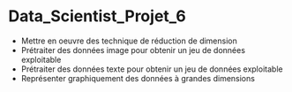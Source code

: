 # Data_Scientist_Projet_6

<ul>
<li> Mettre en oeuvre des technique de réduction de dimension
<li> Prétraiter des données image pour obtenir un jeu de données exploitable 
<li> Prétraiter des données texte pour obtenir un jeu de données exploitable
<li> Représenter graphiquement des données à grandes dimensions
</ul>
